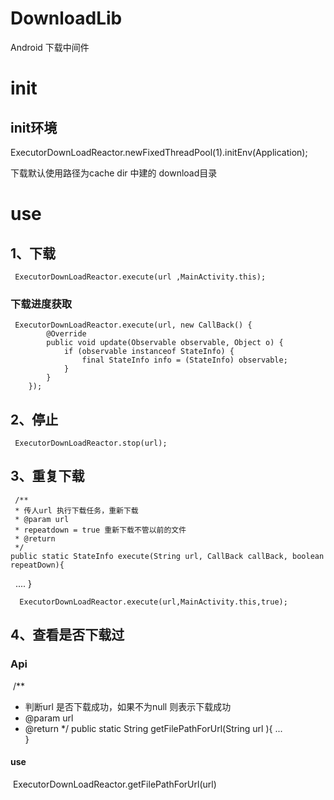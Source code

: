 # DownloadLib
Android 下载中间件

# init
## init环境
 ExecutorDownLoadReactor.newFixedThreadPool(1).initEnv(Application);
 
 下载默认使用路径为cache dir 中建的 download目录
 
 # use
 ## 1、下载
     ExecutorDownLoadReactor.execute(url ,MainActivity.this);
 ### 下载进度获取
  	 ExecutorDownLoadReactor.execute(url, new CallBack() {
            @Override
            public void update(Observable observable, Object o) {
                if (observable instanceof StateInfo) {
                    final StateInfo info = (StateInfo) observable;
                }
            }
        });
 	
     
 ## 2、停止
     ExecutorDownLoadReactor.stop(url);  
 ## 3、重复下载
  	 /**
     * 传人url 执行下载任务，重新下载
     * @param url
     * repeatdown = true 重新下载不管以前的文件
     * @return
     */
	public static StateInfo execute(String url, CallBack callBack, boolean repeatDown){
    ....
  }
 
      ExecutorDownLoadReactor.execute(url,MainActivity.this,true);
 
## 4、查看是否下载过
### Api
  /**
  * 判断url 是否下载成功，如果不为null 则表示下载成功	
  * @param url
  * @return
  */
  public static String getFilePathForUrl(String url ){
	...				 
  }
  
#### use
  ExecutorDownLoadReactor.getFilePathForUrl(url)
  
